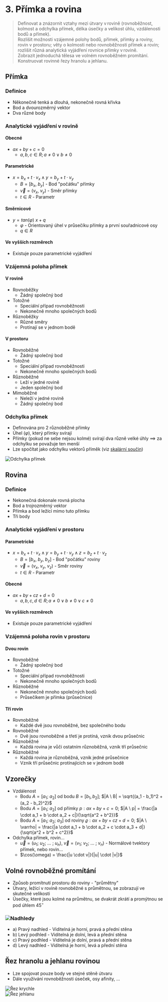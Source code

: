 # 3. Přímka a rovina

> Definovat a znázornit vztahy mezi útvary v rovině (rovnoběžnost, kolmost a odchylka přímek, délka úsečky a velikost úhlu, vzdálenosti bodů a přímek). \
> Rozlišit možnosti vzájemné polohy bodů, přímek, přímky a roviny, rovin v prostoru; věty o kolmosti nebo rovnoběžnosti přímek a rovin; rozlišit různá analytická vyjádření rovnice přímky v rovině. \
> Zobrazit jednoduchá tělesa ve volném rovnoběžném promítání. Konstruovat rovinné řezy hranolu a jehlanu.

## Přímka

### Definice

- Někonečně tenká a dlouhá, nekonečně rovná křivka
- Bod a dvourozměrný vektor
- Dva různé body

### Analytické vyjádření v rovině

#### Obecné

- $ax + by + c = 0$
  - $a, b, c \in R; a \ne 0 \lor b \ne 0$

#### Parametrické

- $x = b_x + t \cdot v_x \land y = b_y + t \cdot v_y$
  - $B = [b_x, \ b_y]$ - Bod "počátku" přímky
  - $\vec{v} = (v_x, \ v_y)$ - Směr přímky
  - $t \in R$ - Parametr

#### Směrnicové

- $y = tan(\varphi) \ x + q$
  - $\varphi$ - Orientovaný úhel v průsečíku přímky a první souřadnicové osy
  - $q \in R$

#### Ve vyšších rozměrech

- Existuje pouze parametrické vyjádření

### Vzájemná poloha přímek

#### V rovině

- Rovnoběžky
  - Žádný společný bod
- Totožné
  - Speciální případ rovnoběžnosti
  - Nekonečně mnoho společných bodů
- Různoběžky
  - Různé směry
  - Protínají se v jednom bodě

#### V prostoru

- Rovnoběžné
  - Žádný společný bod
- Totožné
  - Speciální případ rovnoběžnosti
  - Nekonečně mnoho společných bodů
- Různoběžné
  - Leží v jedné rovině
  - Jeden společný bod
- Mimoběžné
  - Neleží v jedné rovině
  - Žádný společný bod

### Odchylka přímek

- Definována pro 2 různoběžné přímky
- Úhel ($\varphi$), který přímky svírají
- Přímky (pokud ne sebe nejsou kolmé) svírají dva různě velké úhly $\implies$ za odchylku se považuje ten menší
- Lze spočítat jako odchylku vektorů příměk (viz [skalární součin](../13/_.md#skal%C3%A1rn%C3%ADm-sou%C4%8Dn))

![Odchylka přímek](./odchylka.png)

## Rovina

### Definice

- Nekonečná dokonale rovná plocha
- Bod a trojrozměrný vektor
- Přímka a bod ležící mimo tuto přímku
- Tři body

### Analytické vyjádření v prostoru

#### Parametrické

- $x = b_x + t \cdot v_x \land y = b_y + t \cdot v_y \land z = b_z + t \cdot v_z$
  - $B = [b_x, \ b_y, \ b_z]$ - Bod "počátku" roviny
  - $\vec{v} = (v_x, \ v_y, \ v_z)$ - Směr roviny
  - $t \in R$ - Parametr

#### Obecné

- $ax + by + cz + d = 0$
  - $a, b, c, d \in R; a \ne 0 \lor b \ne 0 \lor c \ne 0$

#### Ve vyšších rozměrech

- Existuje pouze parametrické vyjádření

### Vzájemná poloha rovin v prostoru

#### Dvou rovin

- Rovnoběžné
  - Žádný společný bod
- Totožné
  - Speciální případ rovnoběžnosti
  - Nekonečně mnoho společných bodů
- Různoběžné
  - Nekonečně mnoho společných bodů
  - Průsečíkem je přímka (průsečnice)

#### Tří rovin

- Rovnoběžné
  - Každé dvě jsou rovnoběžné, bez společného bodu
- Rovnoběžné
  - Dvě jsou rovnoběžné a třetí je protíná, vznik dvou průsečnic
- Různoběžné
  - Každá rovina je vůči ostatním různoběžná, vznik tří průsečnic
- Různoběžné
  - Každá rovina je různoběžná, vznik jedné průsečnice
  - Vznik tří průsečnic protínajících se v jednom bodě

## Vzorečky

- Vzdálenost
  - Bodu $A = [a_1; \ a_2]$ od bodu $B = [b_1, b_2]$; $|A \ B| = \sqrt{(a_1 - b_1)^2 + (a_2 - b_2)^2}$
  - Bodu $A = [a_1; \ a_2]$ od přímky $p: ax + by + c = 0$; $|A \ p| = \frac{|a \cdot a_1 + b \cdot a_2 + c|}{\sqrt{a^2 + b^2}}$
  - Bodu $A = [a_1; \ a_2; \ a_3]$ od roviny $\varrho: ax + by +cz + d = 0$; $|A \ \varrho| = \frac{|a \cdot a_1 + b \cdot a_2 + c \cdot a_3 + d|}{\sqrt{a^2 + b^2 + c^2}}$
- Odchylka přímek, rovin...
  - $\vec{u} = (u_1; \ u_2; \ ... \ ; \ u_n)$, $\vec{v} = (v_1; \ v_2; \ ... \ ; \ v_n)$ - Normálové tvektory přímek, nebo rovin...
  - $\cos(\omega) = \frac{|u \cdot v|}{|u| \cdot |v|}$

## Volné rovnoběžné promítání

- Způsob promítnutí prostoru do roviny - "průmětny"
- Útvary, ležící v rovině rovnoběžné s průmětnou, se zobrazují ve skutečné velikosti
- Úsečky, které jsou kolmé na průmětnu, se dvakrát zkrátí a promýtnou se pod úhlem $45^\circ$

### ![Nadhledy](./nadhledy.png)

- a) Pravý nadhled - Viditelná je horní, pravá a přední stěna
- b) Levý podhled - Viditelná je dolní, levá a přední stěna
- c) Pravý podhled - Viditelná je dolní, pravá a přední stěna
- d) Levý nadhled - Viditelná je horní, levá a přední stěna

## Řez hranolu a jehlanu rovinou

- Lze spojovat pouze body ve stejné stěně útvaru
- Dále využívání rovnoběžnosti úseček, osy afinity, ...

![Řez krychle](./rez_krychle.png) \
![Řez jehlanu](./rez_jehlanu.png)
